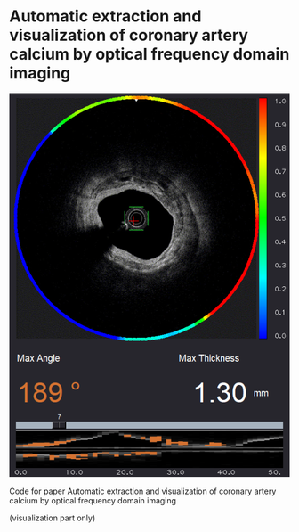 # Automatic extraction and visualization of coronary artery calcium by optical frequency domain imaging

![demo](examples/demo.png)

Code for paper Automatic extraction and visualization of coronary artery calcium by optical frequency domain imaging

(visualization part only)

